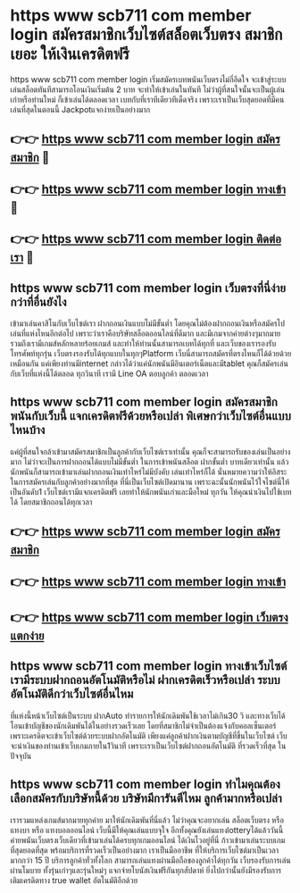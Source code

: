 # https www scb711 com member login สมัครสมาชิกเว็บไซต์สล็อตเว็บตรง สมาชิกเยอะ ให้เงินเครดิตฟรี

https www scb711 com member login เริ่มสมัครเบทพนันเว็บตรงไม่กี่อึดใจ จะเข้าสู่ระบบเล่นสล็อตทันทีสามารถโอนเงินเริ่มต้น 2 บาท จะทำให้เข้าเล่นในทันที ไม่ว่าผู้ที่สนใจนั้นจะเป็นผู้เล่นเก่าหรือท่านใหม่ ก็เข้าเล่นได้ตลอดเวลา เบทกับที่เราทีเดียวทีเด็ดจริง เพราะเราเป็นเว็บสุดยอดที่มีคนเล่นที่สุดในตอนนี้ Jackpotแจกง่ายเป็นอย่างมาก

## 👉👉 [https www scb711 com member login สมัครสมาชิก](https://bit.ly/3Ckzg5n) 🎰
## 👉👉 [https www scb711 com member login ทางเข้า](https://bit.ly/3Ckzg5n) 🎰
## 👉👉 [https www scb711 com member login ติดต่อเรา](https://bit.ly/3Ckzg5n) 🎰

## https www scb711 com member login เว็บตรงที่นี่ง่ายกว่าที่อื่นยังไง
เข้ามาเล่นคาสิโนกับเว็บไซต์เรา ฝากถอนเงินแบบไม่มีขั้นต่ำ โดยคุณไม่ต้องฝากถอนเงินหรือสมัครไปเล่นที่แห่งไหนอีกต่อไป เพราะว่าเราคือบริษัทสล็อตออนไลน์ที่ดีมาก และมีเกมจากค่ายต่างๆมากมาย รวมถึงเรามีเกมส์หลักหลายร้อยเกมส์ และทำให้ท่านนั้นสามารถเบทได้ทุกที่ และเว็บของเรารองรับโทรศัพท์ทุกรุ่น เว็บตรงรองรับได้ทุกแบบในทุกๆPlatform เว็บนี่สามารถสมัครที่ตรงไหนก็ได้ด้วยด้วยเหมือนกัน แค่เพียงท่านมีinternet กล่าวได้ว่าแค่นักพนันมีอินเตอร์เน็ตและมีtablet คุณก็สมัครเล่นกับเว็บที่แห่งนี้ได้ตลอด ทุกวินาที เรามี Line OA ตอบลูกค้า ตลอดเวลา

## https www scb711 com member login สมัครสมาชิกพนันกับเว็บนี้ แจกเครดิตฟรีด้วยหรือเปล่า พิเศษกว่าเว็บไซต์อื่นแบบไหนบ้าง
แค่ผู้ที่สนใจกล้าเข้ามาสมัครสมาชิกเป็นลูกค้ากับเว็บไซต์เราเท่านั้น คุณก็จะสามารถรับของเล่นเป็นอย่างมาก ไม่ว่าจะเป็นการฝากถอนได้แบบไม่มีขั้นต่ำ ในการเข้าพนันสล็อต ฝากขั้นต่ำ บาทเดียวเท่านั้น แล้วนักพนันก็สามารถเข้ามาเล่นฝากถอนเงินเท่าไหร่ไม่มีบังคับ เล่นเท่าไหร่ก็ได้ นั่นหมายความว่าให้อิสระในการสมัครเล่นกับลูกค้าอย่างมากที่สุด ที่นี่เป็นเว็บไซต์เปิดมานาน เพราะฉะนั้นนักพนันไว้ใจไซต์นี่ให้เป็นอันดับ1 เว็บไซต์เรามีแจกเครดิตฟรี เลยทำให้นักพนันเก่าและมือใหม่ ทุกวัน ให้คุณนำเงินไปใช้เบทได้ โดยสมาชิกถอนได้ทุกเวลา

## 👉👉 [https www scb711 com member login สมัครสมาชิก](https://bit.ly/3Ckzg5n)
## 👉👉 [https www scb711 com member login ทางเข้า](https://bit.ly/3Ckzg5n)
## 👉👉 [https www scb711 com member login เว็บตรง แตกง่าย](https://bit.ly/3Ckzg5n)

## https www scb711 com member login ทางเข้าเว็บไซต์เรามีระบบฝากถอนอัตโนมัติหรือไม่ ฝากเครดิตเร็วหรือเปล่า ระบบอัตโนมัติดีกว่าเว็บไซต์อื่นไหม
ที่แห่งนี้หน้าเว็บไซต์เป็นระบบ ฝากAuto ทำรายการให้นักเดิมพันใช้เวลาไม่เกิน30 วิ และทางเว็บได้โอนเข้าบัญชีของนักเดิมพันได้ในอย่างรวดเร็วเลย โดยที่สมาชิกไม่จำเป็นต้องแจ้งกับคอลเซ็นเตอร์ เพราะเครดิตจะเข้าเว็บไซต์ด้วยระบบฝากอัตโนมัติ เพียงแค่ลูกค้าฝากเงินตามบัญชีที่ขึ้นในเว็บไซต์ เว็บจะนำเงินของท่านเข้าเว็บเกมภายใน1วินาที เพราะเราเป็นเว็บไซต์ฝากถอนอัตโนมัติ ที่รวดเร็วที่สุด ในปัจจุบัน

## https www scb711 com member login ทำไมคุณต้องเลือกสมัครกับบริษัทนี้ด้วย บริษัทมีการันตีไหม ลูกค้ามากหรือเปล่า
เรารวมแหล่งเกมส์มากมายทุกค่าย มาให้นักเดิมพันที่นี่แล้ว ไม่ว่าคุณจะอยากเล่น สล็อตเว็บตรง หรือ แทงบา หรือ แทงบอลออนไลน์ เว็บนี้มีให้คุณเล่นแบบจุใจ อีกทั้งคุณยังเล่นแทงlotteryได้แล้ววันนี้ ค่ายพนันเว็บตรงเว็บเดียวที่เข้ามาเล่นได้ครบทุกเกมออนไลน์ ได้เงินไวอยู่ที่นี่ ก้าวเข้ามาเล่นระบบเกมที่สุดยอดที่สุด พร้อมบริการที่รวดเร็วเป็นอย่างมาก เราเป็นมืออาชีพ ที่ให้บริการเว็บไซต์มาเป็นเวลามากกว่า 15 ปี บริการลูกค้าทั่วทั้งโลก สามารถเล่นแทงผ่านมือถือของลูกค้าได้ทุกวัน เว็บรองรับการเล่นผ่านโมบาย ทั้งรุ่นเก่าๆและรุ่นใหม่ๆ แจกจ่ายโบนัสเงินฟรีกันทุกสัปดาห์ ยิ่งไปกว่านั้นยังมีรองรับการเติมเครดิตทาง true wallet อัตโนมัติอีกด้วย
